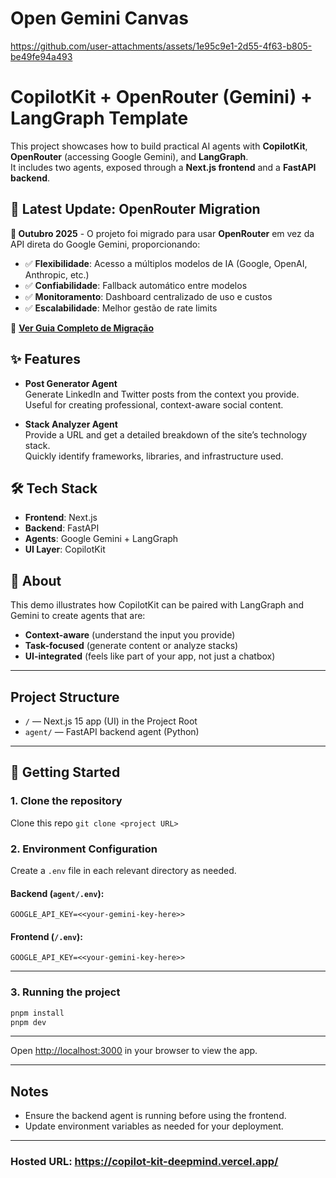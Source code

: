 # Open Gemini Canvas

https://github.com/user-attachments/assets/1e95c9e1-2d55-4f63-b805-be49fe94a493

# CopilotKit + OpenRouter (Gemini) + LangGraph Template

This project showcases how to build practical AI agents with **CopilotKit**, **OpenRouter** (accessing Google Gemini), and **LangGraph**.  
It includes two agents, exposed through a **Next.js frontend** and a **FastAPI backend**.

## 🔄 Latest Update: OpenRouter Migration

**📅 Outubro 2025** - O projeto foi migrado para usar **OpenRouter** em vez da API direta do Google Gemini, proporcionando:
- ✅ **Flexibilidade**: Acesso a múltiplos modelos de IA (Google, OpenAI, Anthropic, etc.)
- ✅ **Confiabilidade**: Fallback automático entre modelos
- ✅ **Monitoramento**: Dashboard centralizado de uso e custos
- ✅ **Escalabilidade**: Melhor gestão de rate limits

📖 **[Ver Guia Completo de Migração](./OPENROUTER_SETUP.md)**

## ✨ Features

- **Post Generator Agent**  
  Generate LinkedIn and Twitter posts from the context you provide.  
  Useful for creating professional, context-aware social content.

- **Stack Analyzer Agent**  
  Provide a URL and get a detailed breakdown of the site’s technology stack.  
  Quickly identify frameworks, libraries, and infrastructure used.

## 🛠️ Tech Stack

- **Frontend**: Next.js  
- **Backend**: FastAPI  
- **Agents**:  Google Gemini + LangGraph
- **UI Layer**: CopilotKit


## 📌 About

This demo illustrates how CopilotKit can be paired with LangGraph and Gemini to create agents that are:
- **Context-aware** (understand the input you provide)
- **Task-focused** (generate content or analyze stacks)
- **UI-integrated** (feels like part of your app, not just a chatbox)


---

## Project Structure

- `/` — Next.js 15 app (UI) in the Project Root 
- `agent/` — FastAPI backend agent (Python)

---

## 🚀 Getting Started

### 1. Clone the repository
Clone this repo `git clone <project URL>`


### 2. Environment Configuration

Create a `.env` file in each relevant directory as needed. 

#### Backend (`agent/.env`):
```env
GOOGLE_API_KEY=<<your-gemini-key-here>>
```

#### Frontend (`/.env`):
```env
GOOGLE_API_KEY=<<your-gemini-key-here>>
```

---

### 3. Running the project

```bash
pnpm install
pnpm dev
```

---

Open [http://localhost:3000](http://localhost:3000) in your browser to view the app.

---

## Notes
- Ensure the backend agent is running before using the frontend.
- Update environment variables as needed for your deployment.

---

### Hosted URL: https://copilot-kit-deepmind.vercel.app/
